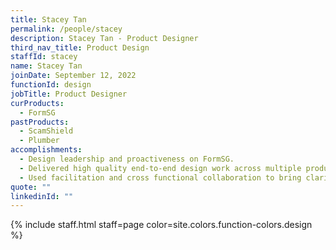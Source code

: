 ```yaml
---
title: Stacey Tan
permalink: /people/stacey
description: Stacey Tan - Product Designer
third_nav_title: Product Design
staffId: stacey
name: Stacey Tan
joinDate: September 12, 2022
functionId: design
jobTitle: Product Designer
curProducts:
  - FormSG
pastProducts:
  - ScamShield
  - Plumber
accomplishments:
  - Design leadership and proactiveness on FormSG.
  - Delivered high quality end-to-end design work across multiple products - FormSG, Plumber and Signify.
  - Used facilitation and cross functional collaboration to bring clarity and alignment across my product teams.
quote: ""
linkedinId: ""
---
```


{% include staff.html staff=page color=site.colors.function-colors.design %}
